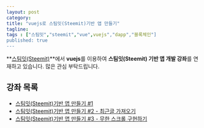 ```yaml
---
layout: post 
category: 
title: "vuejs로 스팀잇(Steemit)기반 앱 만들기"
tagline: 
tags : ["스팀잇","steemit","vue",vuejs","dapp","블록체인"] 
published: true
---
```



**[스팀잇(Steemit)](https://steemit.com/@anpigon)**에서 **vuejs**를 이용하여 **스팀잇(Steemit) 기반 앱 개발 강좌**를 연재하고 있습니다. 많은 관심 부탁드립니다.


## 강좌 목록

- [스팀잇(Steemit)기반 앱 만들기 #1](https://steemit.com/kr/@anpigon/steemit-1-10f53977c621e)
- [스팀잇(Steemit)기반 앱 만들기 #2 - 최근글 가져오기](https://steemit.com/kr/@anpigon/steemit-2)
- [스팀잇(Steemit)기반 앱 만들기 #3 - 무한 스크롤 구현하기](https://steemit.com/kr/@anpigon/steemit-3)
